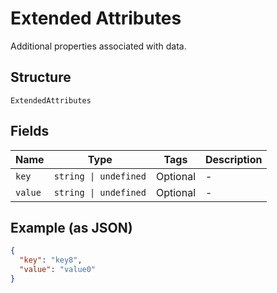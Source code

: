 
# Extended Attributes

Additional properties associated with data.

## Structure

`ExtendedAttributes`

## Fields

| Name | Type | Tags | Description |
|  --- | --- | --- | --- |
| `key` | `string \| undefined` | Optional | - |
| `value` | `string \| undefined` | Optional | - |

## Example (as JSON)

```json
{
  "key": "key8",
  "value": "value0"
}
```

